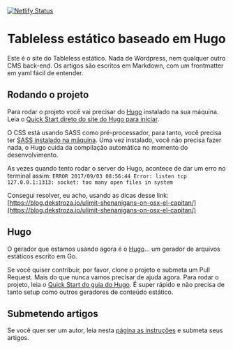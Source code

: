 [![Netlify Status](https://api.netlify.com/api/v1/badges/271fd5a3-32a3-49e4-9bd9-2c88197e84ba/deploy-status)](https://app.netlify.com/sites/tableless/deploys)

# Tableless estático baseado em Hugo
Este é o site do Tableless estático. Nada de Wordpress, nem qualquer outro CMS back-end. Os artigos são escritos em Markdown, com um frontmatter em yaml fácil de entender.

## Rodando o projeto
Para rodar o projeto você vai precisar do [Hugo](https://gohugo.io/) instalado na sua máquina. Leia o [Quick Start direto do site do Hugo para iniciar](https://gohugo.io/getting-started/quick-start/).

O CSS está usando SASS como pré-processador, para tanto, você precisa ter [SASS instalado na máquina](http://sass-lang.com/install). Uma vez instalado, você não precisa fazer nada, o Hugo cuida da compilação automática no momento do desenvolvimento.

As vezes quando tento rodar o server do Hugo, acontece de dar um erro no terminal assim: `ERROR 2017/09/03 08:56:44 Error: listen tcp 127.0.0.1:1313: socket: too many open files in system`

Consegui resolver, eu acho, usando as dicas desse link: [https://blog.dekstroza.io/ulimit-shenanigans-on-osx-el-capitan/](https://blog.dekstroza.io/ulimit-shenanigans-on-osx-el-capitan/)

## Hugo
O gerador que estamos usando agora é o [Hugo](https://gohugo.io/)... um gerador de arquivos estáticos escrito em Go.

Se você quiser contribuir, por favor, clone o projeto e submeta um Pull Request. Mais do que nunca vamos precisar de ajuda agora.
Para rodar o projeto, leia o [Quick Start do guia do Hugo](https://gohugo.io/overview/quickstart/). É super rápido e não precisa de tanto setup como outros geradores de conteúdo estático.

## Submetendo artigos
Se você quer ser um autor, leia nesta [página as instruções](http://tableless.com.br/seja-um-autor/) e submeta seus artigos.

